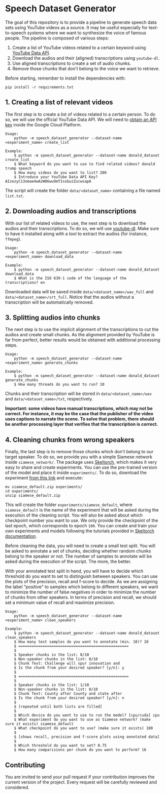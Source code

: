# Speech Dataset Generator
The goal of this repository is to provide a pipeline to generate speech data sets using YouTube videos as a source. It
may be useful especially for text-to-speech systems where we want to synthesize the voice of famous people. The pipeline
is composed of various steps:

1. Create a list of YouTube videos related to a certain keyword using 
[YouTube Data API](https://developers.google.com/youtube/v3).
2. Download the audios and their (aligned) transcriptions using `youtube-dl`.
3. Use aligned transcriptions to create a set of audio chunks.
4. Remove those chunks that don't belong to the voice we want to retrieve.

Before starting, remember to install the dependencies with:

```
pip install -r requirements.txt
```

## 1. Creating a list of relevant videos
The first step is to create a list of videos related to a certain person. To do so, we will use the official 
YouTube Data API. We will need to 
[obtain an API key](https://developers.google.com/youtube/registering_an_application?hl=en) inside the Google Cloud 
Platform.

```
Usage:
    python -m speech_dataset_generator --dataset-name <experiment_name> create_list

Example:
    $ python -m speech_dataset_generator --dataset-name donald_dataset create_list
    $ What keyword do you want to use to find related videos? donald trump speech
    $ How many videos do you want to list? 200
    $ Introduce your YouTube Data API Key? AIzezyC13omae4wAzW86wuOmTIsxbuzZucwsapA
```

The script will create the folder `data/<dataset_name>` containing a file named `list.txt`.

## 2. Downloading audios and transcriptions
With our list of related videos to use, the next step is to download the audios and their transcriptions. To do so, we 
will use [youtube-dl](https://github.com/ytdl-org/youtube-dl). Make sure to have it installed along with a tool to 
extract the audios (for instance, `ffmpeg`).

```
Usage:
    python -m speech_dataset_generator --dataset-name <experiment_name> download_data

Example:
    $ python -m speech_dataset_generator --dataset-name donald_dataset download_data
    $ What is the ISO 639-1 code of the language of the transcriptions? en
```

Downloaded data will be saved inside `data/<dataset_name>/wav_full` and `data/<dataset_name>/srt_full`. Notice that the 
audios without a transcription will be automatically removed.

## 3. Splitting audios into chunks
The next step is to use the implicit alignment of the transcriptions to cut the audios and create small chunks. As the 
alignment provided by YouTube is far from perfect, better results would be obtained with additional processing steps.

```
Usage:
    python -m speech_dataset_generator --dataset-name <experiment_name> generate_chunks

Example:
    $ python -m speech_dataset_generator --dataset-name donald_dataset generate_chunks
    $ How many threads do you want to run? 10
```

Chunks and their transcription will be stored in `data/<dataset_name>/wav` and `data/<dataset_name>/txt`, respectively.

**Important: some videos have manual transcriptions, which may not be correct. For instance, it may be the case that the
publisher of the video uses captions to narrate the scene. To solve that problem, there should be another processing
layer that verifies that the transcription is correct.**

## 4. Cleaning chunks from wrong speakers
Finally, the last step is to remove those chunks which don't belong to our target speaker. To do so, we provide you with
a simple Siamese network inside `siamese_network/`. The package uses 
[Skeltorch](https://github.com/davidalvarezdlt/skeltorch), which makes it very easy to share and create experiments. You
can use the pre-trained version of the model and place it inside `experiments/`. To do so, download the experiment [from this link](https://mega.nz/file/jscAXKDL#1Sp5XiubdVvcjWAGGBB-cf_NNRjs0VUNg24mCGpxyG0) and execute:

```
mv siamese_default.zip experiments/
cd experiments/
unzip siamese_default.zip
```

This will create the folder `experiments/siamese_default`, where `siamese_default` is the name of the experiment that 
will be asked during the execution of the cleaning script. You will also be asked about which checkpoint number you
want to use. We only provide the checkpoint of the last epoch, which corresponds to epoch `100`. You can create and 
train your own experiments and models following the tutorials provided in 
[Skeltorch documentation](https://docs.skeltorch.com/en/latest/).

Before cleaning the data, you will need to create a small test split. You will be asked to annotate a set of chunks,
deciding whether random chunks belong to the speaker or not. The number of samples to annotate will be asked during the
execution of the script. The more, the better.

With your annotated test split in hand, you will have to decide which threshold do you want to set to distinguish 
between speakers. You can use the plots of the precision, recall and f-score to decide. As we are assigning the label 
"positive" to samples which belong to different speakers, we want to minimize the number of false negatives in order to 
minimize the number of chunks from other speakers. In terms of precision and recall, we should set a minimum value of 
recall and maximize precision.

```
Usage:
    python -m speech_dataset_generator --dataset-name <experiment_name> clean_speakers

Example:
    $ python -m speech_dataset_generator --dataset-name donald_dataset clean_speakers
    $ How many test samples do you want to annotate (min. 10)? 10
    $ ==================================================
    $
    $ Speaker chunks in the list: 0/10
    $ Non-speaker chunks in the list: 0/10
    $ Chunk Text: Challenge will spur innovation and
    $ Is the chunk from your desired speaker? [y/n]: y
    $
    $ ==================================================
    $
    $ Speaker chunks in the list: 1/10
    $ Non-speaker chunks in the list: 0/10
    $ Chunk Text: County after County and state after
    $ Is the chunk from your desired speaker? [y/n]: n
    $
    $ [repeated until both lists are filled]
    $ 
    $ Which device do you want to use to run the model? [cpu/cuda] cpu
    $ What experiment do you want to use as Siamese network? (make sure it exists) siamese_default
    $ What checkpoint do you want to use? (make sure it exists) 100
    $
    $ [shows recall, precision and f-score plots using annotated data]
    $
    $ Which threshold do you want to set? 0.75
    $ How many comparisions per chunk do you want to perform? 16

```

## Contributing
You are invited to send your pull request if your contribution improves the current version of the project. Every 
request will be carefully reviewed and considered.

